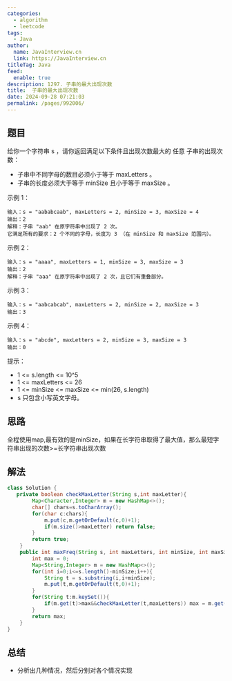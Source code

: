 ```yaml
---
categories: 
  - algorithm
  - leetcode
tags: 
  - Java
author: 
  name: JavaInterview.cn
  link: https://JavaInterview.cn
titleTag: Java
feed: 
  enable: true
description: 1297. 子串的最大出现次数
title:  子串的最大出现次数
date: 2024-09-28 07:21:03
permalink: /pages/992006/
---
```


## 题目

给你一个字符串 s ，请你返回满足以下条件且出现次数最大的 任意 子串的出现次数：

* 子串中不同字母的数目必须小于等于 maxLetters 。
* 子串的长度必须大于等于 minSize 且小于等于 maxSize 。


示例 1：
    
    输入：s = "aababcaab", maxLetters = 2, minSize = 3, maxSize = 4
    输出：2
    解释：子串 "aab" 在原字符串中出现了 2 次。
    它满足所有的要求：2 个不同的字母，长度为 3 （在 minSize 和 maxSize 范围内）。
示例 2：

    输入：s = "aaaa", maxLetters = 1, minSize = 3, maxSize = 3
    输出：2
    解释：子串 "aaa" 在原字符串中出现了 2 次，且它们有重叠部分。
示例 3：

    输入：s = "aabcabcab", maxLetters = 2, minSize = 2, maxSize = 3
    输出：3
示例 4：

    输入：s = "abcde", maxLetters = 2, minSize = 3, maxSize = 3
    输出：0


提示：

* 1 <= s.length <= 10^5
* 1 <= maxLetters <= 26
* 1 <= minSize <= maxSize <= min(26, s.length)
* s 只包含小写英文字母。

## 思路

全程使用map,最有效的是minSize，如果在长字符串取得了最大值，那么最短字符串出现的次数>=长字符串出现次数

## 解法
```java
class Solution {
   private boolean checkMaxLetter(String s,int maxLetter){
        Map<Character,Integer> m = new HashMap<>();
        char[] chars=s.toCharArray();
        for(char c:chars){
            m.put(c,m.getOrDefault(c,0)+1);
            if(m.size()>maxLetter) return false;
        }
        return true;
    }
    public int maxFreq(String s, int maxLetters, int minSize, int maxSize) {
        int max = 0;
        Map<String,Integer> m = new HashMap<>();
        for(int i=0;i<=s.length()-minSize;i++){
            String t = s.substring(i,i+minSize);
            m.put(t,m.getOrDefault(t,0)+1);
        }
        for(String t:m.keySet()){
            if(m.get(t)>max&&checkMaxLetter(t,maxLetters)) max = m.get(t);
        }
        return max;
    }
}

```

## 总结

- 分析出几种情况，然后分别对各个情况实现 

